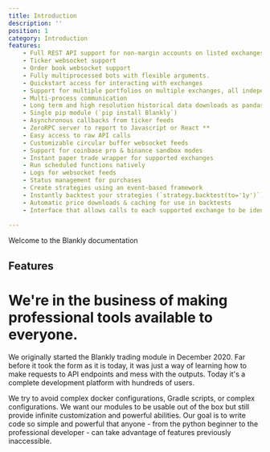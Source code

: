 ```yaml
---
title: Introduction
description: ''
position: 1
category: Introduction
features:
    - Full REST API support for non-margin accounts on listed exchanges
    - Ticker websocket support
    - Order book websocket support
    - Fully multiprocessed bots with flexible arguments.
    - Quickstart access for interacting with exchanges
    - Support for multiple portfolios on multiple exchanges, all independently
    - Multi-process communication
    - Long term and high resolution historical data downloads as pandas dataframes
    - Single pip module (`pip install Blankly`)
    - Asynchronous callbacks from ticker feeds
    - ZeroRPC server to report to Javascript or React **
    - Easy access to raw API calls
    - Customizable circular buffer websocket feeds
    - Support for coinbase pro & binance sandbox modes
    - Instant paper trade wrapper for supported exchanges
    - Run scheduled functions natively
    - Logs for websocket feeds
    - Status management for purchases
    - Create strategies using an event-based framework
    - Instantly backtest your strategies (`strategy.backtest(to='1y')`)
    - Automatic price downloads & caching for use in backtests
    - Interface that allows calls to each supported exchange to be identical
	
---
```


[comment]: <> (<img src="./icon.svg" width="100" height="100" alt=""/>)

[comment]: <> ([Module]&#40;&#41; for [NuxtJS]&#40;https://nuxtjs.org&#41;.)

<alert type="success">

Welcome to the Blankly documentation

</alert>

## Features

<list :items="features"></list>

# We're in the business of making professional tools available to everyone.

We originally started the Blankly trading module in December 2020. Far before it took the form as it is today, it was just a way of learning how to make requests to API endpoints and mess with the outputs. Today it's a complete development platform with hundreds of users.

We try to avoid complex docker configurations, Gradle scripts, or complex configurations. We want our modules to be usable out of the box but still provide infinite customization and powerful abilities. Our goal is to write code so simple and powerful that anyone - from the python beginner to the professional developer - can take advantage of features previously inaccessible.

[comment]: <> (<list :items="features"></list>)

[comment]: <> (<p class="flex items-center">Enjoy light and dark mode:&nbsp;<app-color-switcher class="inline-flex ml-2"></app-color-switcher></p>)
